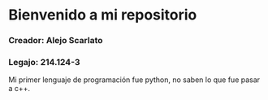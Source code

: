 # Bienvenido a mi repositorio

### Creador: **Alejo Scarlato**
### Legajo: 214.124-3

Mi primer lenguaje de programación fue python, no saben lo que fue pasar a c++.
